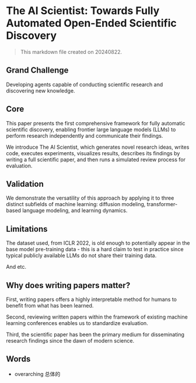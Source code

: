 # The AI Scientist: Towards Fully Automated Open-Ended Scientific Discovery

> This markdown file created on 20240822.

## Grand Challenge

Developing agents capable of conducting scientific research and discovering new knowledge.



## Core

This paper presents the first comprehensive framework for fully automatic scientific discovery, enabling frontier large language models (LLMs) to perform research independently and communicate their findings. 

We introduce The AI Scientist, which generates novel research ideas, writes code, executes experiments, visualizes results, describes its findings by writing a full scientific paper, and then runs a simulated review process for evaluation.



## Validation

We demonstrate the versatility of this approach by applying it to three distinct subfields of machine learning: diffusion modeling, transformer-based language modeling, and learning dynamics.



## Limitations

The dataset used, from ICLR 2022, is old enough to potentially appear in the base model pre-training data - this is a hard claim to test in practice since typical publicly available LLMs do not share their training data.

And etc.



## Why does writing papers matter?

First, writing papers offers a highly interpretable method for humans to benefit from what has been learned. 

Second, reviewing written papers within the framework of existing machine learning conferences enables us to standardize evaluation.

Third, the scientific paper has been the primary medium for disseminating research findings since the dawn of modern science.



## Words

- overarching 总体的
